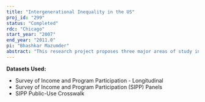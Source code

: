 ```yaml
---
title: "Intergenerational Inequality in the US"
proj_id: "299"
status: "Completed"
rdc: "Chicago"
start_year: "2007"
end_year: "2011.0"
pi: "Bhashkar Mazumder"
abstract: "This research project proposes three major areas of study in order to better understand the intergenerational transmission of inequality. First, building on Mazumder’s previous work, the 1984 and 1990 Surveys of Income and Program Participation (SIPP) matched to the Social Security Administration’s Summary Earnings Records (SER) and Detailed Earnings Records (DER) will be used to measure the intergenerational elasticity in earnings between fathers and their children. Second, a highly structured model of earnings dynamics will be estimated using pooled data from the 1984, 1990, 1991, 1992, 1993, and 1996 SIPPs matched to both the SER and DER. Among other things, this will provide a definitive view of the degree to which the rise in inequality during the 1980s and 1990s reflected changes in the distribution of permanent income. Third, a rich array of measures of family background and neighborhood characteristics will be used to better understand the underlying process by which income is transmitted from parents to children. This analysis will make use of the internal SIPP and Survey of Program Dynamics (SPD) files that contain the detailed geographic identifiers. There are four benefits to the U.S. Census Bureau that will be derived from this study: an analysis of the reliability of using short-term averages of SIPP earnings as a proxy for permanent earnings, a study of the quality of earnings data for an attrited sample such as the SPD, an analysis of the quality of self-employment income data in the SIPP, and an analysis of the biases from using a sample derived from a match based on social security numbers."
---
```


**Datasets Used:**

  - Survey of Income and Program Participation - Longitudinal 
  - Survey of Income and Program Participation (SIPP) Panels 
  - SIPP Public-Use Crosswalk 

